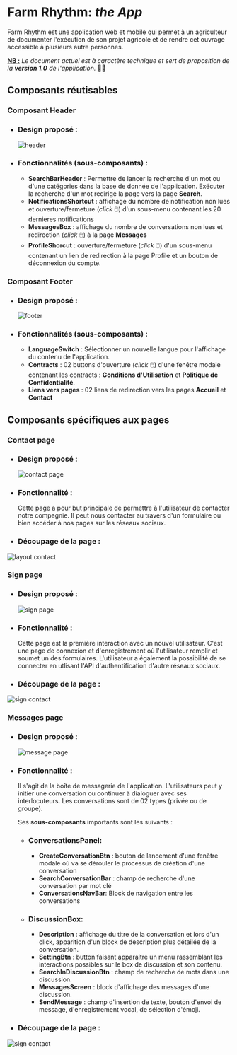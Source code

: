 # Farm Rhythm: *the App*
Farm Rhythm est une application web et mobile qui permet à un agriculteur de documenter l'exécution de son projet agricole et de rendre cet ouvrage accessible à plusieurs autre personnes.

**<ins>NB :** *Le document actuel est à caractère technique et sert de proposition de la **version 1.0** de l'application.* 🧑‍💻


## Composants réutisables
### Composant Header
- ### Design proposé :
    ![header](documentations/imgsDoc/overall%20header.png)

- ### Fonctionnalités (sous-composants) : 
  - **SearchBarHeader** : Permettre de lancer la recherche d'un mot ou d'une catégories dans la base de donnée de l'application. Exécuter la recherche d'un mot redirige la page vers la page **Search**.
  - **NotificationsShortcut** : affichage du nombre de notification non lues et ouverture/fermeture (*click* 🖱️) d'un sous-menu contenant les 20 dernieres notifications
  - **MessagesBox** : affichage du nombre de conversations non lues et redirection (*click* 🖱️) à la page **Messages**
  - **ProfileShorcut** : ouverture/fermeture (*click* 🖱️) d'un sous-menu contenant un lien de redirection à la page Profile et un bouton de déconnexion du compte.

### Composant Footer
- ### Design proposé :
    ![footer](documentations/imgsDoc/footer.png)

- ### Fonctionnalités (sous-composants) : 
  - **LanguageSwitch** : Sélectionner un nouvelle langue pour l'affichage du contenu de l'application.
  - **Contracts** : 02 buttons d'ouverture (*click* 🖱️) d'une fenêtre modale contenant les contracts : **Conditions d'Utilisation** et **Politique de Confidentialité**.
  - **Liens vers pages** : 02 liens de redirection vers les pages **Accueil** et **Contact**
  

## Composants spécifiques aux pages

### **Contact page**
- ### Design proposé :
    ![contact page](documentations/imgsDoc/Contact%20page.png)

- ### Fonctionnalité : 
  Cette page a pour but principale de permettre à l'utilisateur de contacter notre compagnie. Il peut nous contacter au travers d'un formulaire ou bien accéder à nos pages sur les réseaux sociaux.

- ### Découpage de la page :
![layout contact](documentation/../documentations/imgsDoc/layout%20contact%20page.png)


### **Sign page**
- ### Design proposé :
    ![sign page](documentations/imgsDoc/registration%20page.png)

- ### Fonctionnalité : 
  Cette page est la première interaction avec un nouvel utilisateur. C'est une page de connexion et d'enregistrement où l'utilisateur remplir et soumet un des formulaires. L'utilisateur a également la possibilité de se connecter en utlisant l'API d'authentification d'autre réseaux sociaux.
  

- ### Découpage de la page :
![sign contact](documentation/../documentations/imgsDoc/layout%20sign%20page.png)


### **Messages page**
- ### Design proposé :
    ![message page](documentations/imgsDoc/Message%20page.png)

- ### Fonctionnalité : 
  Il s'agit de la boîte de messagerie de l'application. L'utilisateurs peut y initier une conversation ou continuer à dialoguer avec ses interlocuteurs. Les conversations sont de 02 types (privée ou de groupe).

  Ses **sous-composants** importants sont les suivants :
    - ### ConversationsPanel:
      - **CreateConversationBtn** : bouton de lancement d'une fenêtre modale où va se dérouler le processus de création d'une conversation
      - **SearchConversationBar** : champ de recherche d'une conversation par mot clé
      - **ConversationsNavBar**: Block de navigation entre les conversations
    - ### DiscussionBox: 
      - **Description** : affichage du titre de la conversation et lors d'un click, apparition d'un block de description plus détailée de la conversation.
      - **SettingBtn** : button faisant apparaître un menu rassemblant les interactions possibles sur le box de discussion et son contenu.
      - **SearchInDiscussionBtn** : champ de recherche de mots dans une discussion.
      - **MessagesScreen** : block d'affichage des messages d'une discussion.
      - **SendMessage** : champ d'insertion de texte, bouton d'envoi de message, d'enregistrement vocal, de sélection d'émoji.
  

- ### Découpage de la page :
![sign contact](documentation/../documentations/imgsDoc/layout%20messages%20page.png)